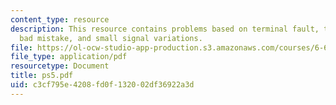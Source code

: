 ```yaml
---
content_type: resource
description: This resource contains problems based on terminal fault, transient stability,
  bad mistake, and small signal variations.
file: https://ol-ocw-studio-app-production.s3.amazonaws.com/courses/6-691-seminar-in-electric-power-systems-spring-2006/c3cf795e4208fd0f132002df36922a3d_ps5.pdf
file_type: application/pdf
resourcetype: Document
title: ps5.pdf
uid: c3cf795e-4208-fd0f-1320-02df36922a3d
---
```

